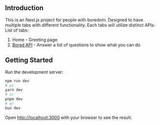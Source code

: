 ## Introduction
This is an Next.js project for people with boredom. Designed to have multiple tabs with different functionality. Each tabs will utilize distinct APIs.
List of tabs:
1. Home - Greeting page
2. [Bored API](https://www.boredapi.com/) - Answer a list of questions to show what you can do

## Getting Started
Run the development server:

```bash
npm run dev
# or
yarn dev
# or
pnpm dev
# or
bun dev
```

Open [http://localhost:3000](http://localhost:3000) with your browser to see the result.
